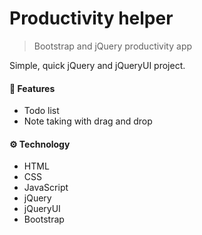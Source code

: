 # Productivity helper
> Bootstrap and jQuery productivity app

Simple, quick jQuery and jQueryUI project.


#### 🚀 Features
- Todo list
- Note taking with drag and drop



#### ⚙️ Technology
- HTML
- CSS
- JavaScript
- jQuery
- jQueryUI
- Bootstrap
